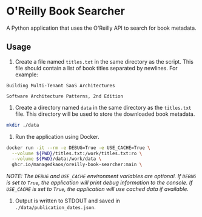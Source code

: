 # O'Reilly Book Searcher

A Python application that uses the O'Reilly API to search for book metadata.

## Usage

1. Create a file named `titles.txt` in the same directory as the script. This file should contain a list of book titles separated by newlines. For example:

  ```text
  Building Multi-Tenant SaaS Architectures

  Software Architecture Patterns, 2nd Edition
  ```

1. Create a directory named `data` in the same directory as the `titles.txt` file. This directory will be used to store the downloaded book metadata.

  ```bash
  mkdir ./data
  ```

1. Run the application using Docker.


  ```bash
  docker run -it --rm -e DEBUG=True -e USE_CACHE=True \
    --volume ${PWD}/titles.txt:/work/titles.txt:ro \
    --volume ${PWD}/data:/work/data \
    ghcr.io/managedkaos/oreilly-book-searcher:main \
  ```

  _NOTE: The `DEBUG` and `USE_CACHE` environment variables are optional. If `DEBUG` is set to `True`, the application will print debug information to the console. If `USE_CACHE` is set to `True`, the application will use cached data if available._

1. Output is written to STDOUT and saved in `./data/publication_dates.json`.
